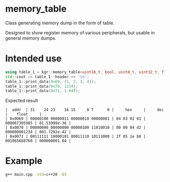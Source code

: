 # memory_table
Class generating memory dump in the form of table.

Designed to show register memory of various peripherals, but usable in general memory dumps.

# Intended use
```c++
using table_1 = kgr::memory_table<uint16_t, bool, uint8_t, uint32_t, float>;
std::cout << table_1::header << '\n';
table_1::print_data(0x69, {1, 2, 3, 4});
table_1::print_data(0x70, 1234);
table_1::print_data(0x71, 1.04f);
```

Expected result
```
|  addr  | 31    24 23    16 15     8 7      0 |     hex     |     dec      |    float     |
| 0x0069 | 00000100 00000011 00000010 00000001 | 04 03 02 01 | 000067305985 | 01.53999e-36 |
| 0x0070 | 00000000 00000000 00000100 11010010 | 00 00 04 d2 | 000000001234 | 001.7292e-42 |
| 0x0071 | 00111111 10000101 00011110 10111000 | 3f 85 1e b8 | 001065688760 | 000000001.04 |
```

# Example
```sh
g++ main.cpp -std=c++20 -O3
```
